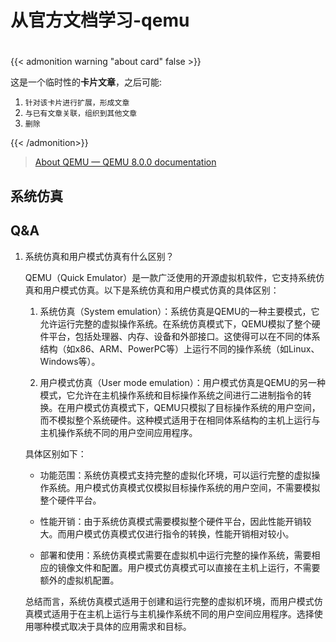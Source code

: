 # 从官方文档学习-qemu

<!--more-->
#

{{< admonition warning "about card" false >}}

这是一个临时性的**卡片文章**，之后可能:
1. `针对该卡片进行扩展，形成文章`
2. `与已有文章关联，组织到其他文章`
3. `删除`

{{< /admonition>}}

> [About QEMU — QEMU 8.0.0 documentation](https://qemu.readthedocs.io/en/latest/about/index.html)

## 系统仿真

## Q&A

1. 系统仿真和用户模式仿真有什么区别？

    QEMU（Quick Emulator）是一款广泛使用的开源虚拟机软件，它支持系统仿真和用户模式仿真。以下是系统仿真和用户模式仿真的具体区别：

    1. 系统仿真（System emulation）：系统仿真是QEMU的一种主要模式，它允许运行完整的虚拟操作系统。在系统仿真模式下，QEMU模拟了整个硬件平台，包括处理器、内存、设备和外部接口。这使得可以在不同的体系结构（如x86、ARM、PowerPC等）上运行不同的操作系统（如Linux、Windows等）。

    2. 用户模式仿真（User mode emulation）：用户模式仿真是QEMU的另一种模式，它允许在主机操作系统和目标操作系统之间进行二进制指令的转换。在用户模式仿真模式下，QEMU只模拟了目标操作系统的用户空间，而不模拟整个系统硬件。这种模式适用于在相同体系结构的主机上运行与主机操作系统不同的用户空间应用程序。

    具体区别如下：

    - 功能范围：系统仿真模式支持完整的虚拟化环境，可以运行完整的虚拟操作系统。用户模式仿真模式仅模拟目标操作系统的用户空间，不需要模拟整个硬件平台。

    - 性能开销：由于系统仿真模式需要模拟整个硬件平台，因此性能开销较大。而用户模式仿真模式仅进行指令的转换，性能开销相对较小。

    - 部署和使用：系统仿真模式需要在虚拟机中运行完整的操作系统，需要相应的镜像文件和配置。用户模式仿真模式可以直接在主机上运行，不需要额外的虚拟机配置。

    总结而言，系统仿真模式适用于创建和运行完整的虚拟机环境，而用户模式仿真模式适用于在主机上运行与主机操作系统不同的用户空间应用程序。选择使用哪种模式取决于具体的应用需求和目标。
